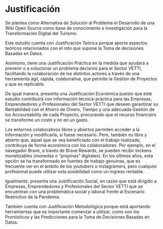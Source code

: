 # Justificación

Se plantea como Alternativa de Solución al Problema el Desarrollo de una Wiki
Open Source como base de conocimiento e investigación para la Transformación
Digital del Turismo.

Este estudio cuenta con Justificación Teórica porque aporta aspectos teóricos
relacionados con el reto que supone la Toma de decisiones Basadas en Datos.

Asimismo, tiene una Justificación Práctica en la medida que ayudará a prevenir o a
solucionar un problema decisivio para el Sector VETTI, facilitando la colaboración de
los distintos actores a través de una herramienta ágil, rápida, colaborativa,
que permite la Gestión de Proyectos y que es replicable.

De igual manera, presenta una Justificación Económica puesto que este estudio contribuirá con información técnica-práctica para 
las Empresas, Emprendedores y Profesionales
del Sector VETTI que deseen garantizar su Rentabilidad con el Ahorro de Dinero, Tiempo y una adecuada Gestión de los
Accountability de cada Proyecto, procurando que el recurso financiero se
transforme un costo y no en un gasto.

Los entornos colaborativos libres y abiertos permiten acceder a la información y
modificarla, si fuese necesario. Pero, también es libre y abierto que, aquel que
se vea beneficiado con el trabajo realizado, contribuya de forma económica con
los colaboradores. Por ejemplo, en el navegador Brave, a través de Brave
Rewards, se pueden recibir tockens monetizables (monedas o “propinas”
digitales). En los últimos años, esta opción se ha transformado en fuentes de
trabajo genuinas, que es frecuente ver en el ámbito de los youtubers o
instagramers, pero cualquier profesional puede utilizar esta posibilidad como un
ingreso rentable.

Igualmente, presenta una Justificación Social, en razón que está dirigido a
Empresas, Emprendedores y Profesionales del Sector VETTI que se encuentran con
una problemática social y laboral frente al Escenario Restrictivo de la
Pandemia.

También cuenta con Justificación Metodológica porque está aportando herramientas
que es importante comenzar a utilizar, como son los Pronósticos y las
Predicciones para la Toma de Decisiones Basadas en Datos.
